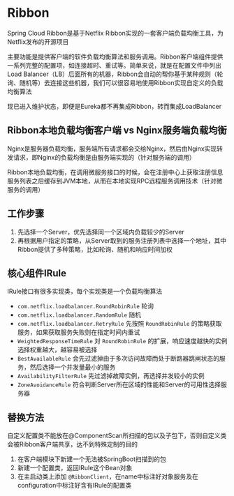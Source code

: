 # Ribbon

Spring Cloud Ribbon是基于Netflix Ribbon实现的一套客户端负载均衡工具，为Netflix发布的开源项目

主要功能是提供客户端的软件负载均衡算法和服务调用。Ribbon客户端组件提供一系列完整的配置项，如连接超时、重试等。简单来说，就是在配置文件中列出Load Balancer（LB）后面所有的机器，Ribbon会自动的帮你基于某种规则（轮询、随机等）去连接这些机器，我们可以很容易地使用Ribbon实现自定义的负载均衡算法

现已进入维护状态，即便是Eureka都不再集成Ribbon，转而集成LoadBalancer

## Ribbon本地负载均衡客户端 vs Nginx服务端负载均衡

Nginx是服务器负载均衡，服务端所有请求都会交给Nginx，然后由Nginx实现转发请求，即Nginx的负载均衡是由服务端实现的（针对服务端的调用）

Ribbon本地负载均衡，在调用微服务接口的时候，会在注册中心上获取注册信息服务列表之后缓存到JVM本地，从而在本地实现RPC远程服务调用技术（针对微服务的调用）

## 工作步骤

1. 先选择一个Server，优先选择同一个区域内负载较少的Server
2. 再根据用户指定的策略，从Server取到的服务注册列表中选择一个地址，其中Ribbon提供了多种策略，比如轮询、随机和响应时间加权

## 核心组件IRule

IRule接口有很多实现类，每个实现类是一个负载均衡算法

* `com.netflix.loadbalancer.RoundRobinRule` 轮询
* `com.netflix.loadbalancer.RandomRule` 随机
* `com.netflix.loadbalancer.RetryRule` 先按照 `RoundRobinRule` 的策略获取服务，如果获取服务失败则在指定时间内重试
* `WeightedResponseTimeRule` 对 `RoundRobinRule` 的扩展，响应速度越快的实例选择权重越大，越容易被选择
* `BestAvailableRule` 会先过滤掉由于多次访问故障而处于断路器跳闸状态的服务，然后选择一个并发量最小的服务
* `AvailabilityFilterRule` 先过滤掉故障实例，再选择并发较小的实例
* `ZoneAvoidanceRule` 符合判断Server所在区域的性能和Server的可用性选择服务器

## 替换方法

自定义配置类不能放在@ComponentScan所扫描的包以及子包下，否则自定义类会被Ribbon客户端共享，达不到特殊定制的目的

1. 在客户端模块下新建一个无法被SpringBoot扫描到的包
2. 新建一个配置类，返回IRule这个Bean对象
3. 在主启动类上添加 `@RibbonClient`，在name中标注好对象服务及在configuration中标注好含有IRule的配置类

